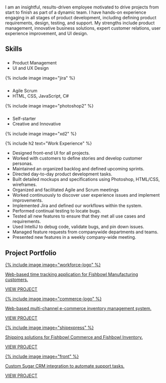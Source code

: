 <br>
I am an insightful, results-driven employee motivated to drive projects from start to finish as part of a dynamic team. I have hands-on experience engaging in all stages of product development, including defining product requirements, design, testing, and support. My strengths include product management, innovative business solutions, expert customer relations, user experience improvement, and UI design.

<h2><span>Skills</span></h2>

<div class="row">
  <div class="col-xs-12 col-sm-4">
    <ul style="margin-bottom: 15px !important; margin-top: 24px;">
      <li>Product Management</li>
      <li>UI and UX Design</li>
    </ul>
    <div class="text-center">
      {% include image image="jira" %}
    </div>
  </div>
  <div class="col-xs-12 col-sm-4">
    <ul style="margin-bottom: 15px !important; margin-top: 24px;">
      <li>Agile Scrum</li>
      <li>HTML, CSS, JavaScript, C#</li>
    </ul>
    <div class="text-center">
      {% include image image="photoshop2" %}
    </div>
  </div>
  <div class="col-xs-12 col-sm-4">
    <ul style="margin-bottom: 15px !important; margin-top: 24px;">
      <li>Self-starter</li>
      <li>Creative and Innovative</li>
    </ul>
    <div class="text-center">
      {% include image image="xd2" %}
    </div>
  </div>
</div>

{% include h2 text="Work Experience" %}

- Designed front-end UI for all projects.
- Worked with customers to define stories and develop customer personas.
- Maintained an organized backlog and defined upcoming sprints.
- Directed day-to-day product development tasks.
- Built detailed mockups and specifications using Photoshop, HTML/CSS, wireframes.
- Organized and facilitated Agile and Scrum meetings
- Worked continuously to discover user experience issues and implement improvements.
- Implemented Jira and defined our workflows within the system.
- Performed continual testing to locate bugs.
- Tested all new features to ensure that they met all use cases and requirements.
- Used IntelliJ to debug code, validate bugs, and pin down issues.
- Managed feature requests from companywide departments and teams.
- Presented new features in a weekly company-wide meeting.

<h2 id="projects"><span>Project Portfolio</span></h2>

<div class="row cards">
  <div class="col-xs-12 col-sm-6">
    <a href="/workforce/">
      <div class="card shadow">
        <div class="logo">
          {% include image image="workforce-logo" %}
        </div>
        <div class="content">
          <p>Web-based time tracking application for Fishbowl Manufacturing customers.</p>
        </div>
        <div class="link">
          <p>VIEW PROJECT</p>
        </div>
      </div>
    </a>
  </div>
  <div class="col-xs-12 col-sm-6">
    <a href="/commerce/">
      <div class="card shadow">
        <div class="logo">
          {% include image image="commerce-logo" %}
        </div>
        <div class="content">
          <p>Web-based multi-channel e-commerce inventory management system.</p>
        </div>
        <div class="link">
          <p>VIEW PROJECT</p>
        </div>
      </div>
    </a>
  </div>
  <div class="col-xs-12 col-sm-6">
    <a href="/shipexpress/">
      <div class="card shadow">
        <div class="logo">
          {% include image image="shipexpress" %}
        </div>
        <div class="content">
          <p>Shipping solutions for Fishbowl Commerce and Fishbowl Inventory.</p>
        </div>
        <div class="link">
          <p>VIEW PROJECT</p>
        </div>
      </div>
    </a>
  </div>
    <div class="col-xs-12 col-sm-6">
    <a href="/front/">
      <div class="card shadow">
        <div class="logo">
          {% include image image="front" %}
        </div>
        <div class="content">
          <p>Custom Sugar CRM integration to automate support tasks.</p>
        </div>
        <div class="link">
          <p>VIEW PROJECT</p>
        </div>
      </div>
    </a>
  </div>
</div>
